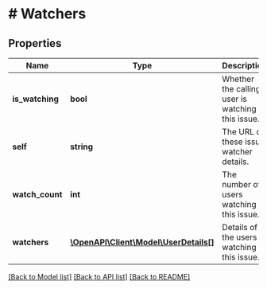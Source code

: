# # Watchers

## Properties

Name | Type | Description | Notes
------------ | ------------- | ------------- | -------------
**is_watching** | **bool** | Whether the calling user is watching this issue. | [optional] [readonly]
**self** | **string** | The URL of these issue watcher details. | [optional] [readonly]
**watch_count** | **int** | The number of users watching this issue. | [optional] [readonly]
**watchers** | [**\OpenAPI\Client\Model\UserDetails[]**](UserDetails.md) | Details of the users watching this issue. | [optional] [readonly]

[[Back to Model list]](../../README.md#models) [[Back to API list]](../../README.md#endpoints) [[Back to README]](../../README.md)
